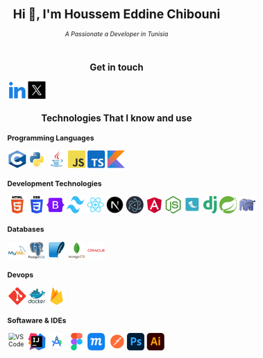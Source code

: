 <style>
    .container{
        display: flex;
    }

    .item{
        margin: 0.2em;
        width: 40px;
        height: 40px;
    }
</style>

<header>
<h1>Hi 👋, I'm Houssem Eddine Chibouni</h1>
<h6>A Passionate a  Developer in Tunisia</h6>
</header>

<div align="center">
<h2>Get in touch</h2>
<div class="container">

<a class="item" href="https://www.linkedin.com/in/houssemeddine-chibouni-940a10230/" target="_blank">
<img src="images/linkedin.png" alt="softsurgery"  />
</a>

<a class="item" href="https://twitter.com/softsurgery" target="_blank">
<img src="images/x.png" alt="softsurgery" />
</a>

</div>

</div>

<div >
<h2 align="center"> Technologies That I know and use</h2>
<h3>Programming Languages</h3>
<div class="container">
<img class="item" src="images/c.svg" alt="C Language" />
<img class="item" src="images/python.svg" alt="Python" />
<img class="item" src="images/java.png" alt="Java" />
<img class="item" src="images/javascript.png" alt="Javascript" />
<img class="item" src="images/typescript.png" alt="Typescript" />
<img class="item" src="images/kotlin.png" alt="Kotlin" />
</div>

<h3>Development Technologies</h3>
<div class="container">
<img class="item" src="images/html.png" alt="HTML5" />
<img class="item" src="images/css.png" alt="CSS3" />
<img class="item" src="images/bootstrap.png" alt="Bootstrap" />
<img class="item" src="images/tailwind.svg" alt="Tailwind" />
<img class="item" src="images/react.png" alt="React" />
<img class="item" src="images/nextjs.png" alt="Electron.js" />
<img class="item" src="images/electron.png" alt="Electron.js" />
<img class="item" src="images/angular.png" alt="Angular" />
<img class="item" src="images/node.svg" alt="Node.js" />
<img class="item" src="images/flask.png" alt="Flask" />
<img class="item" src="images/django.svg" alt="Django" />
<img class="item" src="images/spring.png" alt="Spring Boot" />
<img class="item" src="images/php.png" alt="PHP" />
</div>

<h3>Databases</h3>
<div class="container">
<img class="item"src="images/mysql.svg" alt="MySQL" />
<img class="item"src="images/postgres.svg" alt="PostgreSQL" />
<img class="item"src="images/sqlite.svg" alt="Sqlite" />
<img class="item"src="images/mongodb.svg" alt="MongoDB" />
<img class="item"src="images/oracle.svg" alt="OracleDB" />
</div>

<h3>Devops</h3>
<div class="container">
<img class="item" src="images/git.svg" alt="Git" />
<img class="item" src="images/docker.svg" alt="Docker" />
<img class="item" src="images/firebase.svg" alt="Firebase" />
</div>

<h3> Softaware & IDEs</h3>
<div class="container">
<img class="item" src="images/vs.png" alt="VSCode" />
<img class="item" src="images/intellij.png" alt="IntelliJ" />
<img class="item" src="images/android.svg" alt="Android Studio" />
<img class="item" src="images/figma.svg" alt="Figma" />
<img class="item" src="images/moqups.png" alt="Figma" />
<img class="item" src="images/postman.svg" alt="Postman" />
<img class="item" src="images/ps.svg" alt="Photoshop" />
<img class="item" src="images/ai.svg" alt="Illustrator" />
</div>

</div>

</div>
